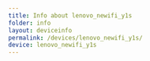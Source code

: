 ```yaml
---
title: Info about lenovo_newifi_y1s
folder: info
layout: deviceinfo
permalink: /devices/lenovo_newifi_y1s/
device: lenovo_newifi_y1s
---
```

